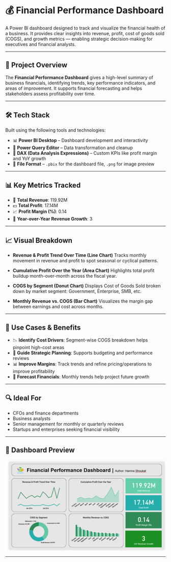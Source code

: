 
# 💰 Financial Performance Dashboard

A Power BI dashboard designed to track and visualize the financial health of a business. It provides clear insights into revenue, profit, cost of goods sold (COGS), and growth metrics — enabling strategic decision-making for executives and financial analysts.

---

## 📝 Project Overview

The **Financial Performance Dashboard** gives a high-level summary of business financials, identifying trends, key performance indicators, and areas of improvement. It supports financial forecasting and helps stakeholders assess profitability over time.

---

## 🛠️ Tech Stack

Built using the following tools and technologies:

* 📊 **Power BI Desktop** – Dashboard development and interactivity
* 🔁 **Power Query Editor** – Data transformation and cleanup
* 🧮 **DAX (Data Analysis Expressions)** – Custom KPIs like profit margin and YoY growth
* 📁 **File Format** – `.pbix` for the dashboard file, `.png` for image preview

---

## 📊 Key Metrics Tracked

* 💸 **Total Revenue**: 119.92M
* 💵 **Total Profit**: 17.14M
* 📈 **Profit Margin (%)**: 0.14
* 🚀 **Year-over-Year Revenue Growth**: 3

---

## 📈 Visual Breakdown

* **Revenue & Profit Trend Over Time (Line Chart)**
  Tracks monthly movement in revenue and profit to spot seasonal or cyclical patterns.

* **Cumulative Profit Over the Year (Area Chart)**
  Highlights total profit buildup month-over-month across the fiscal year.

* **COGS by Segment (Donut Chart)**
  Displays Cost of Goods Sold broken down by market segment: Government, Enterprise, SMB, etc.

* **Monthly Revenue vs. COGS (Bar Chart)**
  Visualizes the margin gap between earnings and cost across months.

---

## 📌 Use Cases & Benefits

* 📉 **Identify Cost Drivers**: Segment-wise COGS breakdown helps pinpoint high-cost areas
* 🧭 **Guide Strategic Planning**: Supports budgeting and performance reviews
* 📊 **Improve Margins**: Track trends and refine pricing/operations to improve profitability
* 📆 **Forecast Financials**: Monthly trends help project future growth

---

## 🔍 Ideal For

* CFOs and finance departments
* Business analysts
* Senior management for monthly or quarterly reviews
* Startups and enterprises seeking financial visibility

---

## 📸 Dashboard Preview

![Financial Performance Dashboard](https://github.com/Hamna228/Financial-Performance-Dashboard/blob/main/Financial%20Performance%20Dashboard.PNG)

---
